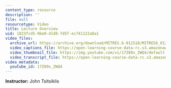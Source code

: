 ```yaml
---
content_type: resource
description: ''
file: null
resourcetype: Video
title: Lecture Overview
uid: 1823fcd5-9be8-d1d8-7d5f-ec741122a8a1
video_files:
  archive_url: https://archive.org/download/MITRES.6-012S18/MITRES6_012S18_L07-01_300k.mp4
  video_captions_file: https://open-learning-course-data-rc.s3.amazonaws.com/res-6-012-introduction-to-probability-spring-2018/dcffad9c22b759e3afdee7adb973e173_17Z89x_ZWQ4.vtt
  video_thumbnail_file: https://img.youtube.com/vi/17Z89x_ZWQ4/default.jpg
  video_transcript_file: https://open-learning-course-data-rc.s3.amazonaws.com/res-6-012-introduction-to-probability-spring-2018/6f1c18b68af16648a7c985211aa118ff_17Z89x_ZWQ4.pdf
video_metadata:
  youtube_id: 17Z89x_ZWQ4
---
```


**Instructor:** John Tsitsiklis